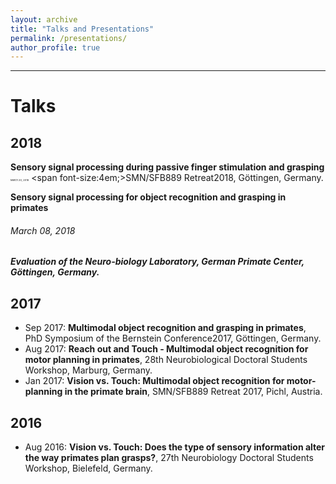 ```yaml
---
layout: archive
title: "Talks and Presentations"
permalink: /presentations/
author_profile: true
---
```

---
# Talks

2018
--
**Sensory signal processing during passive finger stimulation and grasping**  
<span style="font-size:4;color=grey">March 20, 2018</span>
<span font-size:4em;>SMN/SFB889 Retreat2018, Göttingen, Germany.</span>

**Sensory signal processing for object recognition and grasping in primates**
###### March 08, 2018
##### Evaluation of the Neuro-biology Laboratory, German Primate Center, Göttingen, Germany.

2017
--
- Sep 2017: **Multimodal object recognition and grasping in primates**, PhD Symposium of the Bernstein Conference2017, Göttingen, Germany.
-  Aug 2017: **Reach out and Touch - Multimodal object recognition for motor planning in primates**, 28th Neurobiological Doctoral Students Workshop, Marburg, Germany.
-  Jan 2017: **Vision vs.  Touch:  Multimodal object recognition for motor-planning in the primate brain**, SMN/SFB889 Retreat 2017, Pichl, Austria.

2016
--

-  Aug 2016: **Vision vs. Touch: Does the type of sensory information alter the way primates plan grasps?**, 27th Neurobiology Doctoral Students Workshop, Bielefeld, Germany.
